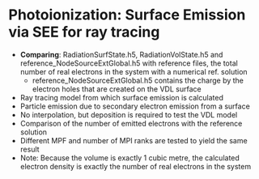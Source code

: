 # Photoionization: Surface Emission via SEE for ray tracing
* **Comparing**: RadiationSurfState.h5, RadiationVolState.h5 and reference_NodeSourceExtGlobal.h5 with reference files, the total number of real electrons in the system with a numerical ref. solution
  * reference_NodeSourceExtGlobal.h5 contains the charge by the electron holes that are created on the VDL surface
* Ray tracing model from which surface emission is calculated
* Particle emission due to secondary electron emission from a surface
* No interpolation, but deposition is required to test the VDL model
* Comparison of the number of emitted electrons with the reference solution
* Different MPF and number of MPI ranks are tested to yield the same result
* Note: Because the volume is exactly 1 cubic metre, the calculated electron density is exactly the number of real electrons in the system
